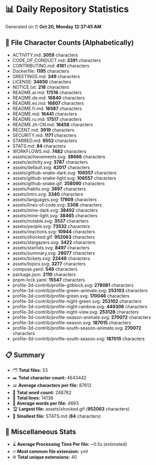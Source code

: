# 📊 Daily Repository Statistics
Generated on ⏰ **Oct 20, Monday 12:37:45 AM**

## 📂 File Character Counts (Alphabetically)
- ACTIVITY.md: **3059** characters
- CODE_OF_CONDUCT.md: **3391** characters
- CONTRIBUTING.md: **4181** characters
- Dockerfile: **1195** characters
- GREETINGS.md: **349** characters
- LICENSE: **34650** characters
- NOTICE.txt: **218** characters
- README.ar.md: **17516** characters
- README.de.md: **16840** characters
- README.es.md: **16807** characters
- README.fr.md: **16587** characters
- README.md: **16441** characters
- README.ru.md: **17517** characters
- README.zh-CN.md: **16458** characters
- RECENT.md: **3919** characters
- SECURITY.md: **1171** characters
- STARRED.md: **9552** characters
- STATS.md: **84** characters
- WORKFLOWS.md: **7482** characters
- assets/achievements.svg: **38666** characters
- assets/activity.svg: **3787** characters
- assets/default.svg: **42017** characters
- assets/github-snake-dark.svg: **106557** characters
- assets/github-snake-light.svg: **106557** characters
- assets/github-snake.gif: **358090** characters
- assets/habits.svg: **3897** characters
- assets/intro.svg: **3340** characters
- assets/languages.svg: **17909** characters
- assets/lines-of-code.svg: **3308** characters
- assets/mine-dark.svg: **38492** characters
- assets/mine-light.svg: **38465** characters
- assets/notable.svg: **3537** characters
- assets/people.svg: **73532** characters
- assets/reactions.svg: **10944** characters
- assets/shocked.gif: **952063** characters
- assets/stargazers.svg: **3422** characters
- assets/starlists.svg: **8497** characters
- assets/summary.svg: **28077** characters
- assets/tickets.svg: **22448** characters
- assets/topics.svg: **3277** characters
- compose.yaml: **546** characters
- package.json: **2110** characters
- pnpm-lock.yaml: **15547** characters
- profile-3d-contrib/profile-gitblock.svg: **278081** characters
- profile-3d-contrib/profile-green-animate.svg: **253103** characters
- profile-3d-contrib/profile-green.svg: **170046** characters
- profile-3d-contrib/profile-night-green.svg: **253102** characters
- profile-3d-contrib/profile-night-rainbow.svg: **449306** characters
- profile-3d-contrib/profile-night-view.svg: **253128** characters
- profile-3d-contrib/profile-season-animate.svg: **270072** characters
- profile-3d-contrib/profile-season.svg: **187015** characters
- profile-3d-contrib/profile-south-season-animate.svg: **270072** characters
- profile-3d-contrib/profile-south-season.svg: **187015** characters

## 📋 Summary
- 🗂️ **Total files:** 53
- ✒️ **Total character count:** 4643442
- 📊 **Average characters per file:** 87612
- 📝 **Total word count:** 248762
- 🧾 **Total lines:** 14138
- 📐 **Average words per file:** 4693
- 🏆 **Largest file:** assets/shocked.gif (**952063** characters)
- 🥉 **Smallest file:** STATS.md (**84** characters)

## 🌟 Miscellaneous Stats
- ⌛ **Average Processing Time Per file:** ~0.5s (estimated)
- 🔥 **Most common file extension:** yml
- 🌐 **Total unique extensions:** 40
